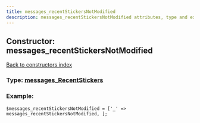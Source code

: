 ```yaml
---
title: messages_recentStickersNotModified
description: messages_recentStickersNotModified attributes, type and example
---
```

## Constructor: messages\_recentStickersNotModified  
[Back to constructors index](index.md)






### Type: [messages\_RecentStickers](../types/messages_RecentStickers.md)


### Example:

```
$messages_recentStickersNotModified = ['_' => messages_recentStickersNotModified, ];
```